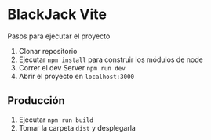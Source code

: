 # BlackJack Vite

Pasos para ejecutar el proyecto

1. Clonar repositorio
2. Ejecutar ```npm install``` para construir los módulos de node
3. Correr el dev Server ```npm run dev```
4. Abrir el proyecto en ```localhost:3000```

## Producción

1. Ejecutar ```npm run build```
2. Tomar la carpeta ```dist``` y desplegarla